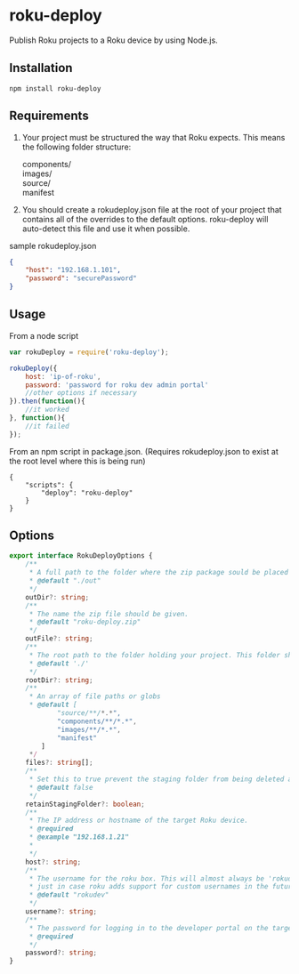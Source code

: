 # roku-deploy

Publish Roku projects to a Roku device by using Node.js.

## Installation

    npm install roku-deploy

## Requirements

 1. Your project must be structured the way that Roku expects. This means the following folder structure:  
     
     components/  
     images/  
     source/  
     manifest

2. You should create a rokudeploy.json file at the root of your project that contains all of the overrides to the default options. roku-deploy will auto-detect this file and use it when possible.

sample rokudeploy.json

```json
{
    "host": "192.168.1.101",
    "password": "securePassword"
}
```
## Usage

From a node script
```javascript
var rokuDeploy = require('roku-deploy');

rokuDeploy({
    host: 'ip-of-roku',
    password: 'password for roku dev admin portal'
    //other options if necessary
}).then(function(){
    //it worked
}, function(){
    //it failed
});
```

From an npm script in package.json. (Requires rokudeploy.json to exist at the root level where this is being run)

    {
        "scripts": {
            "deploy": "roku-deploy"
        }
    }

## Options
```TypeScript
export interface RokuDeployOptions {
    /**
     * A full path to the folder where the zip package sould be placed
     * @default "./out"
     */
    outDir?: string;
    /**
     * The name the zip file should be given. 
     * @default "roku-deploy.zip"
     */
    outFile?: string;
    /**
     * The root path to the folder holding your project. This folder should include the manifest file.
     * @default './'
     */
    rootDir?: string;
    /**
     * An array of file paths or globs
     * @default [
            "source/**/*.*",
            "components/**/*.*",
            "images/**/*.*",
            "manifest"
        ]
     */
    files?: string[];
    /**
     * Set this to true prevent the staging folder from being deleted after creating the package
     * @default false
     */
    retainStagingFolder?: boolean;
    /**
     * The IP address or hostname of the target Roku device. 
     * @required
     * @example "192.168.1.21" 
     * 
     */
    host?: string;
    /**
     * The username for the roku box. This will almost always be 'rokudev', but allow to be passed in
     * just in case roku adds support for custom usernames in the future
     * @default "rokudev"
     */
    username?: string;
    /**
     * The password for logging in to the developer portal on the target Roku device
     * @required
     */
    password?: string;
}
```
